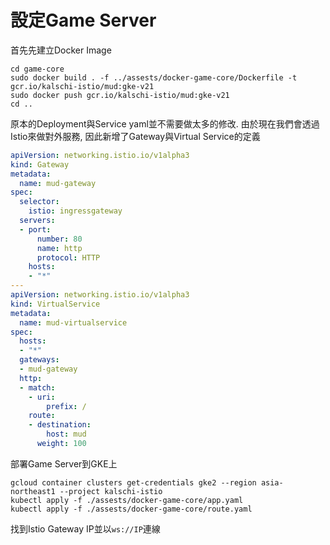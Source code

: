 設定Game Server
==============

首先先建立Docker Image
```shell
cd game-core
sudo docker build . -f ../assests/docker-game-core/Dockerfile -t gcr.io/kalschi-istio/mud:gke-v21
sudo docker push gcr.io/kalschi-istio/mud:gke-v21
cd ..
```

原本的Deployment與Service yaml並不需要做太多的修改. 由於現在我們會透過Istio來做對外服務, 因此新增了Gateway與Virtual Service的定義
```yaml
apiVersion: networking.istio.io/v1alpha3
kind: Gateway
metadata:
  name: mud-gateway
spec:
  selector:
    istio: ingressgateway
  servers:
  - port:
      number: 80
      name: http
      protocol: HTTP
    hosts:
    - "*"
---
apiVersion: networking.istio.io/v1alpha3
kind: VirtualService
metadata:
  name: mud-virtualservice
spec:
  hosts:
  - "*"
  gateways:
  - mud-gateway
  http:
  - match:
    - uri:
        prefix: /
    route:
    - destination:
        host: mud
      weight: 100
```
部署Game Server到GKE上
```shell
gcloud container clusters get-credentials gke2 --region asia-northeast1 --project kalschi-istio
kubectl apply -f ./assests/docker-game-core/app.yaml 
kubectl apply -f ./assests/docker-game-core/route.yaml 
```

找到Istio Gateway IP並以`ws://IP`連線